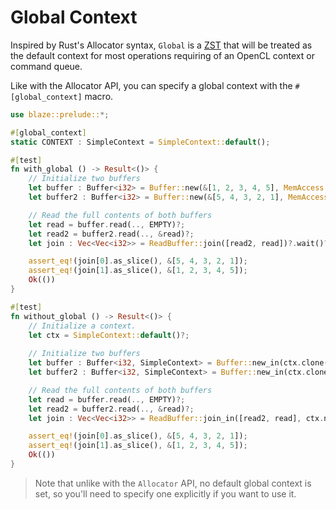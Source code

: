 # Global Context

Inspired by Rust's Allocator syntax, `Global` is a [ZST](https://doc.rust-lang.org/nomicon/exotic-sizes.html#zero-sized-types-zsts) that will be treated as the default context for most operations requiring of an OpenCL context or command queue.

Like with the Allocator API, you can specify a global context with the `#[global_context]` macro.

```rust
use blaze::prelude::*;

#[global_context]
static CONTEXT : SimpleContext = SimpleContext::default();

#[test]
fn with_global () -> Result<()> {
    // Initialize two buffers
    let buffer : Buffer<i32> = Buffer::new(&[1, 2, 3, 4, 5], MemAccess::READ_ONLY, false)?;
    let buffer2 : Buffer<i32> = Buffer::new(&[5, 4, 3, 2, 1], MemAccess::WRITE_ONLY, false)?;

    // Read the full contents of both buffers
    let read = buffer.read(.., EMPTY)?;
    let read2 = buffer2.read(.., &read)?;
    let join : Vec<Vec<i32>> = ReadBuffer::join([read2, read])?.wait()?;

    assert_eq!(join[0].as_slice(), &[5, 4, 3, 2, 1]);
    assert_eq!(join[1].as_slice(), &[1, 2, 3, 4, 5]);
    Ok(())
}

#[test]
fn without_global () -> Result<()> {
    // Initialize a context.
    let ctx = SimpleContext::default()?;
    
    // Initialize two buffers
    let buffer : Buffer<i32, SimpleContext> = Buffer::new_in(ctx.clone(), &[1, 2, 3, 4, 5], MemAccess::READ_ONLY, false)?;
    let buffer2 : Buffer<i32, SimpleContext> = Buffer::new_in(ctx.clone(), &[5, 4, 3, 2, 1], MemAccess::WRITE_ONLY, false)?;

    // Read the full contents of both buffers
    let read = buffer.read(.., EMPTY)?;
    let read2 = buffer2.read(.., &read)?;
    let join : Vec<Vec<i32>> = ReadBuffer::join_in([read2, read], ctx.next_queue())?.wait()?;

    assert_eq!(join[0].as_slice(), &[5, 4, 3, 2, 1]);
    assert_eq!(join[1].as_slice(), &[1, 2, 3, 4, 5]);
    Ok(())
}
```

> Note that unlike with the `Allocator` API, no default global context is set, so you'll need to specify one explicitly if you want to use it.